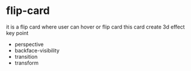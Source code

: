 # flip-card
 it is a flip card where user can hover or flip card this card create 3d effect 
 key point
 * perspective
 * backface-visibility
 * transition
 * transform
